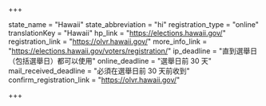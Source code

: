 +++

state_name = "Hawaii"
state_abbreviation = "hi"
registration_type = "online"
translationKey = "Hawaii"
hp_link = "https://elections.hawaii.gov/"
registration_link = "https://olvr.hawaii.gov/"
more_info_link = "https://elections.hawaii.gov/voters/registration/"
ip_deadline = "直到選舉日（包括選舉日）都可以使用"
online_deadline = "選舉日前 30 天"
mail_received_deadline = "必須在選舉日前 30 天前收到"
confirm_registration_link = "https://olvr.hawaii.gov/"

+++